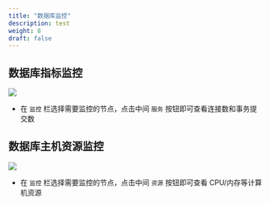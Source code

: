 ```yaml
---
title: "数据库监控"
description: test
weight: 8
draft: false
---
```




## 数据库指标监控

![](../../_images/image-DatabaseMonitor.png)

* 在 `监控` 栏选择需要监控的节点，点击中间 `服务` 按钮即可查看连接数和事务提交数

## 数据库主机资源监控

![](../../_images/image-ComputerMonitor.png)

* 在 `监控` 栏选择需要监控的节点，点击中间 `资源` 按钮即可查看 CPU/内存等计算机资源